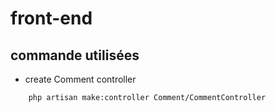 # front-end 



## commande utilisées



- create Comment controller 

```shell
    php artisan make:controller Comment/CommentController
```